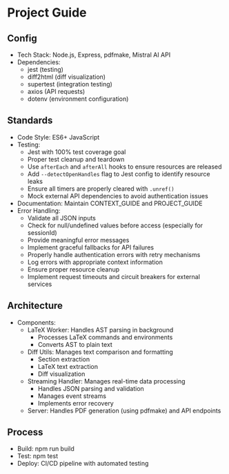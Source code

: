 # Project Guide

## Config
- Tech Stack: Node.js, Express, pdfmake, Mistral AI API
- Dependencies:
  - jest (testing)
  - diff2html (diff visualization)
  - supertest (integration testing)
  - axios (API requests)
  - dotenv (environment configuration)

## Standards
- Code Style: ES6+ JavaScript
- Testing: 
  - Jest with 100% test coverage goal
  - Proper test cleanup and teardown
  - Use `afterEach` and `afterAll` hooks to ensure resources are released
  - Add `--detectOpenHandles` flag to Jest config to identify resource leaks
  - Ensure all timers are properly cleared with `.unref()`
  - Mock external API dependencies to avoid authentication issues
- Documentation: Maintain CONTEXT_GUIDE and PROJECT_GUIDE
- Error Handling:
  - Validate all JSON inputs
  - Check for null/undefined values before access (especially for sessionId)
  - Provide meaningful error messages
  - Implement graceful fallbacks for API failures
  - Properly handle authentication errors with retry mechanisms
  - Log errors with appropriate context information
  - Ensure proper resource cleanup
  - Implement request timeouts and circuit breakers for external services

## Architecture
- Components:
  - LaTeX Worker: Handles AST parsing in background
    - Processes LaTeX commands and environments
    - Converts AST to plain text
  - Diff Utils: Manages text comparison and formatting
    - Section extraction
    - LaTeX text extraction
    - Diff visualization
  - Streaming Handler: Manages real-time data processing
    - Handles JSON parsing and validation
    - Manages event streams
    - Implements error recovery
  - Server: Handles PDF generation (using pdfmake) and API endpoints

## Process
- Build: npm run build
- Test: npm test
- Deploy: CI/CD pipeline with automated testing